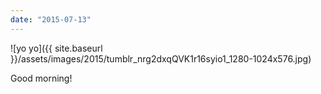 ```yaml
---
date: "2015-07-13"
---
```


![yo yo]({{ site.baseurl }}/assets/images/2015/tumblr_nrg2dxqQVK1r16syio1_1280-1024x576.jpg)

Good morning!

